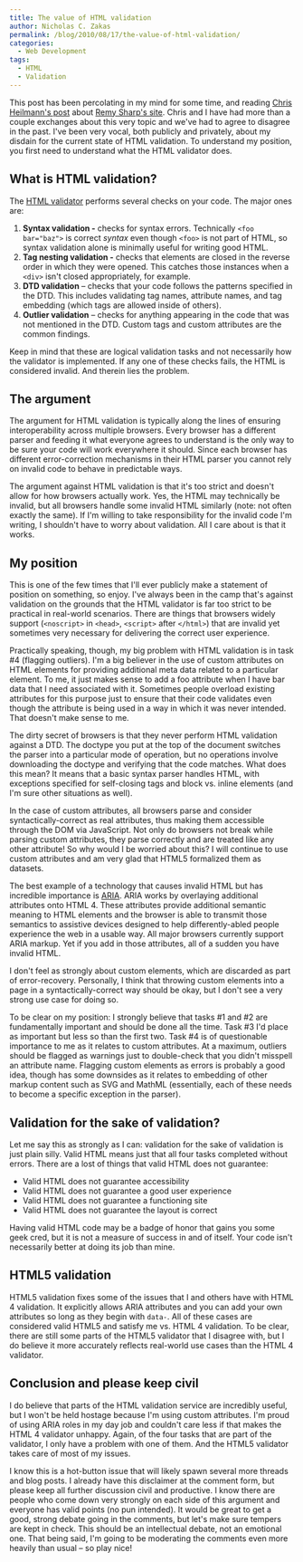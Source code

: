 ```yaml
---
title: The value of HTML validation
author: Nicholas C. Zakas
permalink: /blog/2010/08/17/the-value-of-html-validation/
categories:
  - Web Development
tags:
  - HTML
  - Validation
---
```

This post has been percolating in my mind for some time, and reading [Chris Heilmann's post][1] about [Remy Sharp's site][2]. Chris and I have had more than a couple exchanges about this very topic and we've had to agree to disagree in the past. I've been very vocal, both publicly and privately, about my disdain for the current state of HTML validation. To understand my position, you first need to understand what the HTML validator does.

## What is HTML validation?

The [HTML validator][3] performs several checks on your code. The major ones are:

  1. **Syntax validation -** checks for syntax errors. Technically `<foo bar="baz">` is correct *syntax* even though `<foo>` is not part of HTML, so syntax validation alone is minimally useful for writing good HTML.
  2. **Tag nesting validation -** checks that elements are closed in the reverse order in which they were opened. This catches those instances when a `<div>` isn't closed appropriately, for example.
  3. **DTD validation** &#8211; checks that your code follows the patterns specified in the DTD. This includes validating tag names, attribute names, and tag embedding (which tags are allowed inside of others).
  4. **Outlier validation** &#8211; checks for anything appearing in the code that was not mentioned in the DTD. Custom tags and custom attributes are the common findings.

Keep in mind that these are logical validation tasks and not necessarily how the validator is implemented. If any one of these checks fails, the HTML is considered invalid. And therein lies the problem.

## The argument

The argument for HTML validation is typically along the lines of ensuring interoperability across multiple browsers. Every browser has a different parser and feeding it what everyone agrees to understand is the only way to be sure your code will work everywhere it should. Since each browser has different error-correction mechanisms in their HTML parser you cannot rely on invalid code to behave in predictable ways.

The argument against HTML validation is that it's too strict and doesn't allow for how browsers actually work. Yes, the HTML may technically be invalid, but all browsers handle some invalid HTML similarly (note: not often exactly the same). If I'm willing to take responsibility for the invalid code I'm writing, I shouldn't have to worry about validation. All I care about is that it works.

## My position

This is one of the few times that I'll ever publicly make a statement of position on something, so enjoy. I've always been in the camp that's against validation on the grounds that the HTML validator is far too strict to be practical in real-world scenarios. There are things that browsers widely support (`<noscript>` in `<head>`, `<script>` after `</html>`) that are invalid yet sometimes very necessary for delivering the correct user experience.

Practically speaking, though, my big problem with HTML validation is in task #4 (flagging outliers). I'm a big believer in the use of custom attributes on HTML elements for providing additional meta data related to a particular element. To me, it just makes sense to add a foo attribute when I have bar data that I need associated with it. Sometimes people overload existing attributes for this purpose just to ensure that their code validates even though the attribute is being used in a way in which it was never intended. That doesn't make sense to me.

The dirty secret of browsers is that they never perform HTML validation against a DTD. The doctype you put at the top of the document switches the parser into a particular mode of operation, but no operations involve downloading the doctype and verifying that the code matches. What does this mean? It means that a basic syntax parser handles HTML, with exceptions specified for self-closing tags and block vs. inline elements (and I'm sure other situations as well).

In the case of custom attributes, all browsers parse and consider syntactically-correct as real attributes, thus making them accessible through the DOM via JavaScript. Not only do browsers not break while parsing custom attributes, they parse correctly and are treated like any other attribute! So why would I be worried about this? I will continue to use custom attributes and am very glad that HTML5 formalized them as datasets.

The best example of a technology that causes invalid HTML but has incredible importance is [ARIA][4]. ARIA works by overlaying additional attributes onto HTML 4. These attributes provide additional semantic meaning to HTML elements and the browser is able to transmit those semantics to assistive devices designed to help differently-abled people experience the web in a usable way. All major browsers currently support ARIA markup. Yet if you add in those attributes, all of a sudden you have invalid HTML.

I don't feel as strongly about custom elements, which are discarded as part of error-recovery. Personally, I think that throwing custom elements into a page in a syntactically-correct way should be okay, but I don't see a very strong use case for doing so.

To be clear on my position: I strongly believe that tasks #1 and #2 are fundamentally important and should be done all the time. Task #3 I'd place as important but less so than the first two. Task #4 is of questionable importance to me as it relates to custom attributes. At a maximum, outliers should be flagged as warnings just to double-check that you didn't misspell an attribute name. Flagging custom elements as errors is probably a good idea, though has some downsides as it relates to embedding of other markup content such as SVG and MathML (essentially, each of these needs to become a specific exception in the parser).

## Validation for the sake of validation?

Let me say this as strongly as I can: validation for the sake of validation is just plain silly. Valid HTML means just that all four tasks completed without errors. There are a lost of things that valid HTML does not guarantee:

  * Valid HTML does not guarantee accessibility
  * Valid HTML does not guarantee a good user experience
  * Valid HTML does not guarantee a functioning site
  * Valid HTML does not guarantee the layout is correct

Having valid HTML code may be a badge of honor that gains you some geek cred, but it is not a measure of success in and of itself. Your code isn't necessarily better at doing its job than mine.

## HTML5 validation

HTML5 validation fixes some of the issues that I and others have with HTML 4 validation. It explicitly allows ARIA attributes and you can add your own attributes so long as they begin with `data-`. All of these cases are considered valid HTML5 and satisfy me vs. HTML 4 validation. To be clear, there are still some parts of the HTML5 validator that I disagree with, but I do believe it more accurately reflects real-world use cases than the HTML 4 validator.

## Conclusion and please keep civil

I do believe that parts of the HTML validation service are incredibly useful, but I won't be held hostage because I'm using custom attributes. I'm proud of using ARIA roles in my day job and couldn't care less if that makes the HTML 4 validator unhappy. Again, of the four tasks that are part of the validator, I only have a problem with one of them. And the HTML5 validator takes care of most of my issues.

I know this is a hot-button issue that will likely spawn several more threads and blog posts. I already have this disclaimer at the comment form, but please keep all further discussion civil and productive. I know there are people who come down very strongly on each side of this argument and everyone has valid points (no pun intended). It would be great to get a good, strong debate going in the comments, but let's make sure tempers are kept in check. This should be an intellectual debate, not an emotional one. That being said, I'm going to be moderating the comments even more heavily than usual &#8211; so play nice!

 [1]: http://www.wait-till-i.com/2010/08/17/validate-dont/
 [2]: http://doesvalidationmatter.com/
 [3]: http://validator.w3.org
 [4]: http://www.w3.org/WAI/intro/aria
